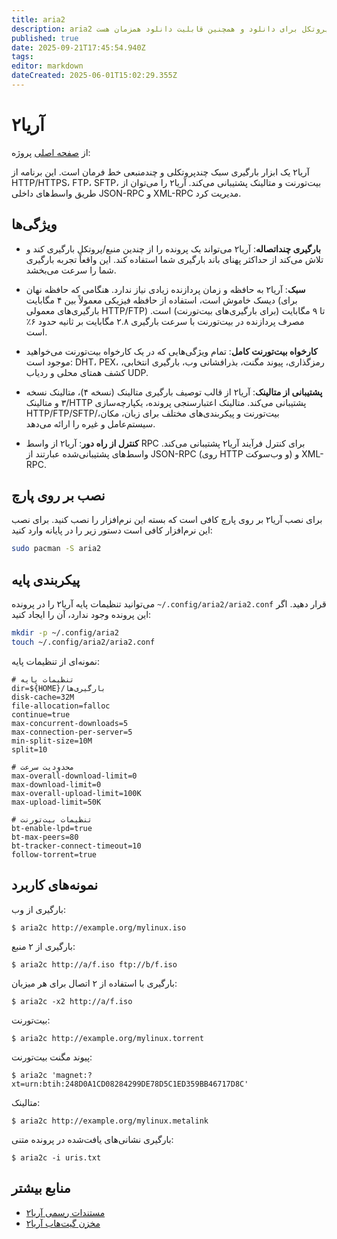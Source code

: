 ```yaml
---
title: aria2
description: aria2 یک ابزار دانلود تحت خط فرمان سبک، دارای چندین پروتکل برای دانلود و همچنین قابلیت دانلود همزمان هست.
published: true
date: 2025-09-21T17:45:54.940Z
tags: 
editor: markdown
dateCreated: 2025-06-01T15:02:29.355Z
---
```


# آریا۲

از [صفحه اصلی](https://aria2.github.io/) پروژه:

آریا۲ یک ابزار بارگیری سبک چندپروتکلی و چندمنبعی خط فرمان است. این برنامه از HTTP/HTTPS، FTP، SFTP، بیت‌تورنت و متالینک پشتیبانی می‌کند. آریا۲ را می‌توان از طریق واسط‌های داخلی JSON-RPC و XML-RPC مدیریت کرد.


## ویژگی‌ها

- **بارگیری چند‌اتصاله**: آریا۲ می‌تواند یک پرونده را از چندین منبع/پروتکل بارگیری کند و تلاش می‌کند از حداکثر پهنای باند بارگیری شما استفاده کند. این واقعاً تجربه بارگیری شما را سرعت می‌بخشد.

- **سبک**: آریا۲ به حافظه و زمان پردازنده زیادی نیاز ندارد. هنگامی که حافظه نهان دیسک خاموش است، استفاده از حافظه فیزیکی معمولاً بین ۴ مگابایت (برای بارگیری‌های معمولی HTTP/FTP) تا ۹ مگابایت (برای بارگیری‌های بیت‌تورنت) است. مصرف پردازنده در بیت‌تورنت با سرعت بارگیری ۲.۸ مگابایت بر ثانیه حدود ۶٪ است.

- **کارخواه بیت‌تورنت کامل**: تمام ویژگی‌هایی که در یک کارخواه بیت‌تورنت می‌خواهید موجود است: DHT، PEX، رمزگذاری، پیوند مگنت، بذرافشانی وب، بارگیری انتخابی، کشف همتای محلی و ردیاب UDP.

- **پشتیبانی از متالینک**: آریا۲ از قالب توصیف بارگیری متالینک (نسخه ۴)، متالینک نسخه ۳ و متالینک/HTTP پشتیبانی می‌کند. متالینک اعتبارسنجی پرونده، یکپارچه‌سازی HTTP/FTP/SFTP/بیت‌تورنت و پیکربندی‌های مختلف برای زبان، مکان، سیستم‌عامل و غیره را ارائه می‌دهد.

- **کنترل از راه دور**: آریا۲ از واسط RPC برای کنترل فرآیند آریا۲ پشتیبانی می‌کند. واسط‌های پشتیبانی‌شده عبارتند از JSON-RPC (روی HTTP و وب‌سوکت) و XML-RPC.

## نصب بر روی پارچ

برای نصب آریا۲ بر روی پارچ کافی است که بسته این نرم‌افزار را نصب کنید.
برای نصب این نرم‌افزار کافی است دستور زیر را در پایانه وارد کنید:

```bash
sudo pacman -S aria2
```

## پیکربندی پایه

می‌توانید تنظیمات پایه آریا۲ را در پرونده `~/.config/aria2/aria2.conf` قرار دهید. اگر این پرونده وجود ندارد، آن را ایجاد کنید:

```bash
mkdir -p ~/.config/aria2
touch ~/.config/aria2/aria2.conf
```

نمونه‌ای از تنظیمات پایه:

```
# تنظیمات پایه
dir=${HOME}/بارگیری‌ها
disk-cache=32M
file-allocation=falloc
continue=true
max-concurrent-downloads=5
max-connection-per-server=5
min-split-size=10M
split=10

# محدودیت سرعت
max-overall-download-limit=0
max-download-limit=0
max-overall-upload-limit=100K
max-upload-limit=50K

# تنظیمات بیت‌تورنت
bt-enable-lpd=true
bt-max-peers=80
bt-tracker-connect-timeout=10
follow-torrent=true
```

## نمونه‌های کاربرد


بارگیری از وب:

```
$ aria2c http://example.org/mylinux.iso
```

بارگیری از ۲ منبع:

```
$ aria2c http://a/f.iso ftp://b/f.iso
```

بارگیری با استفاده از ۲ اتصال برای هر میزبان:

```
$ aria2c -x2 http://a/f.iso
```

بیت‌تورنت:

```
$ aria2c http://example.org/mylinux.torrent
```

پیوند مگنت بیت‌تورنت:

```
$ aria2c 'magnet:?xt=urn:btih:248D0A1CD08284299DE78D5C1ED359BB46717D8C'
```

متالینک:

```
$ aria2c http://example.org/mylinux.metalink
```

بارگیری نشانی‌های یافت‌شده در پرونده متنی:

```
$ aria2c -i uris.txt
```

## منابع بیشتر

- [مستندات رسمی آریا۲](https://aria2.github.io/manual/en/html/index.html)
- [مخزن گیت‌هاب آریا۲](https://github.com/aria2/aria2)

